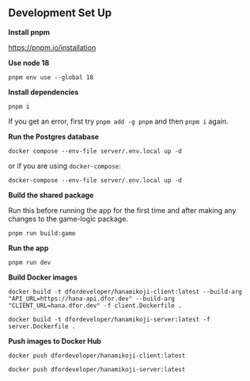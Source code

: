 ## Development Set Up

**Install pnpm**

https://pnpm.io/installation

**Use node 18**

`pnpm env use --global 18`

**Install dependencies**

`pnpm i`

If you get an error, first try `pnpm add -g pnpm` and then `pnpm i` again.

**Run the Postgres database**

`docker compose --env-file server/.env.local up -d`

or if you are using `docker-compose`:

`docker-compose --env-file server/.env.local up -d`

**Build the shared package**

Run this before running the app for the first time and after making any changes to the game-logic package.

`pnpm run build:game` 

**Run the app**

`pnpm run dev`

**Build Docker images**

`docker build -t dfordeveloper/hanamikoji-client:latest --build-arg "API_URL=https://hana-api.dfor.dev" --build-arg "CLIENT_URL=hana.dfor.dev" -f client.Dockerfile .`

`docker build -t dfordeveloper/hanamikoji-server:latest -f server.Dockerfile .`

**Push images to Docker Hub**

`docker push dfordeveloper/hanamikoji-client:latest`

`docker push dfordeveloper/hanamikoji-server:latest`
